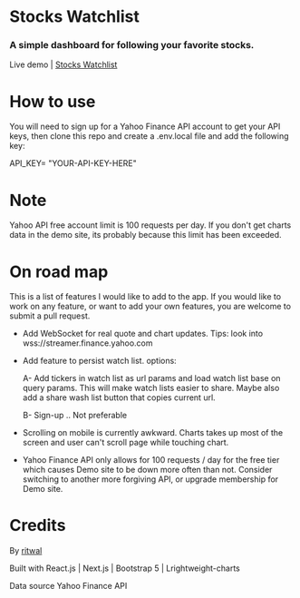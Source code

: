 # Stocks Watchlist

### A simple dashboard for following your favorite stocks.

Live demo | [Stocks Watchlist](https://stocks-watchlist-ritwaldev.vercel.app/)

# How to use

You will need to sign up for a Yahoo Finance API account to get your API keys, then clone this repo and create a .env.local file and add the following key:

API_KEY= "YOUR-API-KEY-HERE"

# Note

Yahoo API free account limit is 100 requests per day. If you don't get charts data in the demo site, its probably because this limit has been exceeded.

# On road map

This is a list of features I would like to add to the app. If you would like to work on any feature, or want to add your own features, you are welcome to submit a pull request.

- Add WebSocket for real quote and chart updates. Tips: look into wss://streamer.finance.yahoo.com

- Add feature to persist watch list. options:

  A- Add tickers in watch list as url params and load watch list base on query params. This will make watch lists easier to share. Maybe also add a share wash list button that copies current url.

  B- Sign-up .. Not preferable

- Scrolling on mobile is currently awkward. Charts takes up most of the screen and user can't scroll page while touching chart.

- Yahoo Finance API only allows for 100 requests / day for the free tier which causes Demo site to be down more often than not. Consider switching to another more forgiving API, or upgrade membership for Demo site.

# Credits

By [ritwal](https://www.ritwal.com)

Built with React.js | Next.js | Bootstrap 5 | Lrightweight-charts

Data source Yahoo Finance API
